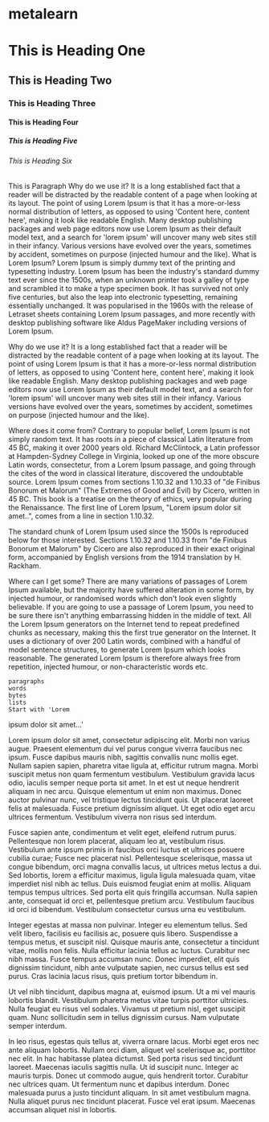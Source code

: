 # metalearn
# This is Heading One
## This is Heading  Two
### This is Heading Three
#### This is Heading Four
##### This is Heading Five
###### This is Heading Six

This is Paragraph
Why do we use it?
It is a long established fact that a reader will be distracted by the readable content of a page when looking at its layout. The point of using Lorem Ipsum is that it has a more-or-less normal distribution of letters, as opposed to using 'Content here, content here', making it look like readable English. Many desktop publishing packages and web page editors now use Lorem Ipsum as their default model text, and a search for 'lorem ipsum' will uncover many web sites still in their infancy. Various versions have evolved over the years, sometimes by accident, sometimes on purpose (injected humour and the like).
What is Lorem Ipsum?
Lorem Ipsum is simply dummy text of the printing and typesetting industry. Lorem Ipsum has been the industry's standard dummy text ever since the 1500s, when an unknown printer took a galley of type and scrambled it to make a type specimen book. It has survived not only five centuries, but also the leap into electronic typesetting, remaining essentially unchanged. It was popularised in the 1960s with the release of Letraset sheets containing Lorem Ipsum passages, and more recently with desktop publishing software like Aldus PageMaker including versions of Lorem Ipsum.

Why do we use it?
It is a long established fact that a reader will be distracted by the readable content of a page when looking at its layout. The point of using Lorem Ipsum is that it has a more-or-less normal distribution of letters, as opposed to using 'Content here, content here', making it look like readable English. Many desktop publishing packages and web page editors now use Lorem Ipsum as their default model text, and a search for 'lorem ipsum' will uncover many web sites still in their infancy. Various versions have evolved over the years, sometimes by accident, sometimes on purpose (injected humour and the like).


Where does it come from?
Contrary to popular belief, Lorem Ipsum is not simply random text. It has roots in a piece of classical Latin literature from 45 BC, making it over 2000 years old. Richard McClintock, a Latin professor at Hampden-Sydney College in Virginia, looked up one of the more obscure Latin words, consectetur, from a Lorem Ipsum passage, and going through the cites of the word in classical literature, discovered the undoubtable source. Lorem Ipsum comes from sections 1.10.32 and 1.10.33 of "de Finibus Bonorum et Malorum" (The Extremes of Good and Evil) by Cicero, written in 45 BC. This book is a treatise on the theory of ethics, very popular during the Renaissance. The first line of Lorem Ipsum, "Lorem ipsum dolor sit amet..", comes from a line in section 1.10.32.

The standard chunk of Lorem Ipsum used since the 1500s is reproduced below for those interested. Sections 1.10.32 and 1.10.33 from "de Finibus Bonorum et Malorum" by Cicero are also reproduced in their exact original form, accompanied by English versions from the 1914 translation by H. Rackham.

Where can I get some?
There are many variations of passages of Lorem Ipsum available, but the majority have suffered alteration in some form, by injected humour, or randomised words which don't look even slightly believable. If you are going to use a passage of Lorem Ipsum, you need to be sure there isn't anything embarrassing hidden in the middle of text. All the Lorem Ipsum generators on the Internet tend to repeat predefined chunks as necessary, making this the first true generator on the Internet. It uses a dictionary of over 200 Latin words, combined with a handful of model sentence structures, to generate Lorem Ipsum which looks reasonable. The generated Lorem Ipsum is therefore always free from repetition, injected humour, or non-characteristic words etc.

	
	paragraphs
	words
	bytes
	lists
	Start with 'Lorem
ipsum dolor sit amet...'




Lorem ipsum dolor sit amet, consectetur adipiscing elit. Morbi non varius augue. Praesent elementum dui vel purus congue viverra faucibus nec ipsum. Fusce dapibus mauris nibh, sagittis convallis nunc mollis eget. Nullam sapien sapien, pharetra vitae ligula at, efficitur rutrum magna. Morbi suscipit metus non quam fermentum vestibulum. Vestibulum gravida lacus odio, iaculis semper neque porta sit amet. In et est ut neque hendrerit aliquam in nec arcu. Quisque elementum ut enim non maximus. Donec auctor pulvinar nunc, vel tristique lectus tincidunt quis. Ut placerat laoreet felis at malesuada. Fusce pretium dignissim aliquet. Ut eget odio eget arcu ultrices fermentum. Vestibulum viverra non risus sed interdum.

Fusce sapien ante, condimentum et velit eget, eleifend rutrum purus. Pellentesque non lorem placerat, aliquam leo at, vestibulum risus. Vestibulum ante ipsum primis in faucibus orci luctus et ultrices posuere cubilia curae; Fusce nec placerat nisl. Pellentesque scelerisque, massa ut congue bibendum, orci magna convallis lacus, ut ultrices metus lectus a dui. Sed lobortis, lorem a efficitur maximus, ligula ligula malesuada quam, vitae imperdiet nisl nibh ac tellus. Duis euismod feugiat enim at mollis. Aliquam tempus tempus ultrices. Sed porta elit quis fringilla accumsan. Nulla sapien ante, consequat id orci et, pellentesque pretium arcu. Vestibulum faucibus id orci id bibendum. Vestibulum consectetur cursus urna eu vestibulum.

Integer egestas at massa non pulvinar. Integer eu elementum tellus. Sed velit libero, facilisis eu facilisis ac, posuere quis libero. Suspendisse a tempus metus, et suscipit nisl. Quisque mauris ante, consectetur a tincidunt vitae, mollis non felis. Nulla efficitur lacinia tellus ac luctus. Curabitur nec nibh massa. Fusce tempus accumsan nunc. Donec imperdiet, elit quis dignissim tincidunt, nibh ante vulputate sapien, nec cursus tellus est sed purus. Cras lacinia lacus risus, quis pretium tortor bibendum in.

Ut vel nibh tincidunt, dapibus magna at, euismod ipsum. Ut a mi vel mauris lobortis blandit. Vestibulum pharetra metus vitae turpis porttitor ultricies. Nulla feugiat eu risus vel sodales. Vivamus ut pretium nisl, eget suscipit quam. Nunc sollicitudin sem in tellus dignissim cursus. Nam vulputate semper interdum.

In leo risus, egestas quis tellus at, viverra ornare lacus. Morbi eget eros nec ante aliquam lobortis. Nullam orci diam, aliquet vel scelerisque ac, porttitor nec elit. In hac habitasse platea dictumst. Sed porta risus sed tincidunt laoreet. Maecenas iaculis sagittis nulla. Ut id suscipit nunc. Integer ac mauris turpis. Donec ut commodo augue, quis hendrerit tortor. Curabitur nec ultrices quam. Ut fermentum nunc et dapibus interdum. Donec malesuada purus a justo tincidunt aliquam. In sit amet vestibulum magna. Nulla aliquet purus nec tincidunt placerat. Fusce vel erat ipsum. Maecenas accumsan aliquet nisl in lobortis.




